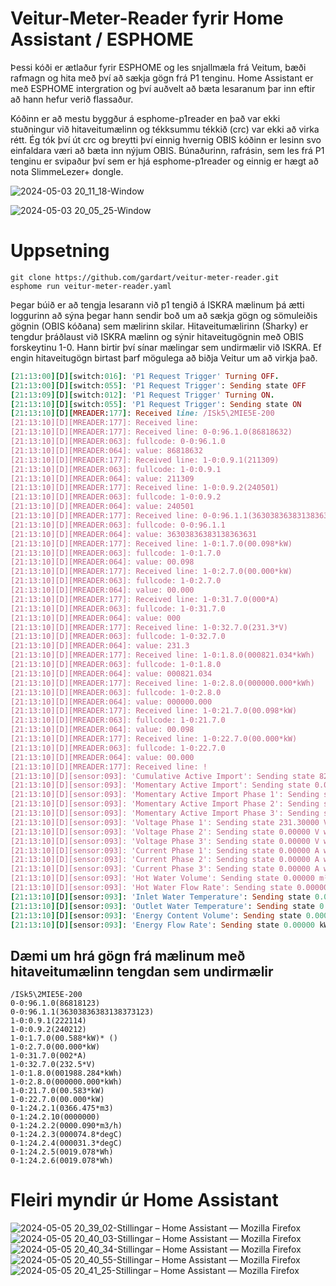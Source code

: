# Veitur-Meter-Reader fyrir Home Assistant / ESPHOME
Þessi kóði er ætlaður fyrir ESPHOME og les snjallmæla frá Veitum, bæði rafmagn og hita með því að sækja gögn frá P1 tenginu.
Home Assistant er með ESPHOME intergration og því auðvelt að bæta lesaranum þar inn eftir að hann hefur verið flassaður.

Kóðinn er að mestu byggður á esphome-p1reader en það var ekki stuðningur við hitaveitumælinn og tékksummu tékkið (crc) var ekki að virka rétt. Ég tók því út crc og breytti því einnig hvernig OBIS kóðinn er lesinn svo einfaldara væri að bæta inn nýjum OBIS. Búnaðurinn, rafrásin, sem les frá P1 tenginu er svipaður því sem er hjá esphome-p1reader og einnig er hægt að nota SlimmeLezer+ dongle.

![2024-05-03 20_11_18-Window](https://github.com/gardart/veitur-meter-reader/assets/3597603/de05083c-1bee-4c96-baef-34a02bf7cb2e)

![2024-05-03 20_05_25-Window](https://github.com/gardart/veitur-meter-reader/assets/3597603/11e9a3a8-2fb3-491b-9b01-b9d41aa8573b)

# Uppsetning
```shell
git clone https://github.com/gardart/veitur-meter-reader.git
esphome run veitur-meter-reader.yaml
```
Þegar búið er að tengja lesarann við p1 tengið á ISKRA mælinum þá ætti loggurinn að sýna þegar hann sendir boð um að sækja gögn og sömuleiðis gögnin (OBIS kóðana) sem mælirinn skilar. Hitaveitumælirinn (Sharky) er tengdur þráðlaust við ISKRA mælinn og sýnir hitaveitugögnin með OBIS forskeytinu 1-0. Hann birtir því sínar mælingar sem undirmælir við ISKRA. Ef engin hitaveitugögn birtast þarf mögulega að biðja Veitur um að virkja það.
```ruby
[21:13:00][D][switch:016]: 'P1 Request Trigger' Turning OFF.
[21:13:00][D][switch:055]: 'P1 Request Trigger': Sending state OFF
[21:13:09][D][switch:012]: 'P1 Request Trigger' Turning ON.
[21:13:10][D][switch:055]: 'P1 Request Trigger': Sending state ON
[21:13:10][D][MREADER:177]: Received line: /ISk5\2MIE5E-200
[21:13:10][D][MREADER:177]: Received line:
[21:13:10][D][MREADER:177]: Received line: 0-0:96.1.0(86818632)
[21:13:10][D][MREADER:063]: fullcode: 0-0:96.1.0
[21:13:10][D][MREADER:064]: value: 86818632
[21:13:10][D][MREADER:177]: Received line: 1-0:0.9.1(211309)
[21:13:10][D][MREADER:063]: fullcode: 1-0:0.9.1
[21:13:10][D][MREADER:064]: value: 211309
[21:13:10][D][MREADER:177]: Received line: 1-0:0.9.2(240501)
[21:13:10][D][MREADER:063]: fullcode: 1-0:0.9.2
[21:13:10][D][MREADER:064]: value: 240501
[21:13:10][D][MREADER:177]: Received line: 0-0:96.1.1(36303836383138363631)
[21:13:10][D][MREADER:063]: fullcode: 0-0:96.1.1
[21:13:10][D][MREADER:064]: value: 36303836383138363631
[21:13:10][D][MREADER:177]: Received line: 1-0:1.7.0(00.098*kW)
[21:13:10][D][MREADER:063]: fullcode: 1-0:1.7.0
[21:13:10][D][MREADER:064]: value: 00.098
[21:13:10][D][MREADER:177]: Received line: 1-0:2.7.0(00.000*kW)
[21:13:10][D][MREADER:063]: fullcode: 1-0:2.7.0
[21:13:10][D][MREADER:064]: value: 00.000
[21:13:10][D][MREADER:177]: Received line: 1-0:31.7.0(000*A)
[21:13:10][D][MREADER:063]: fullcode: 1-0:31.7.0
[21:13:10][D][MREADER:064]: value: 000
[21:13:10][D][MREADER:177]: Received line: 1-0:32.7.0(231.3*V)
[21:13:10][D][MREADER:063]: fullcode: 1-0:32.7.0
[21:13:10][D][MREADER:064]: value: 231.3
[21:13:10][D][MREADER:177]: Received line: 1-0:1.8.0(000821.034*kWh)
[21:13:10][D][MREADER:063]: fullcode: 1-0:1.8.0
[21:13:10][D][MREADER:064]: value: 000821.034
[21:13:10][D][MREADER:177]: Received line: 1-0:2.8.0(000000.000*kWh)
[21:13:10][D][MREADER:063]: fullcode: 1-0:2.8.0
[21:13:10][D][MREADER:064]: value: 000000.000
[21:13:10][D][MREADER:177]: Received line: 1-0:21.7.0(00.098*kW)
[21:13:10][D][MREADER:063]: fullcode: 1-0:21.7.0
[21:13:10][D][MREADER:064]: value: 00.098
[21:13:10][D][MREADER:177]: Received line: 1-0:22.7.0(00.000*kW)
[21:13:10][D][MREADER:063]: fullcode: 1-0:22.7.0
[21:13:10][D][MREADER:064]: value: 00.000
[21:13:10][D][MREADER:177]: Received line: !
[21:13:10][D][sensor:093]: 'Cumulative Active Import': Sending state 821.03400 kWh with 3 decimals of accuracy
[21:13:10][D][sensor:093]: 'Momentary Active Import': Sending state 0.09800 kW with 3 decimals of accuracy
[21:13:10][D][sensor:093]: 'Momentary Active Import Phase 1': Sending state 0.09800 kW with 3 decimals of accuracy
[21:13:10][D][sensor:093]: 'Momentary Active Import Phase 2': Sending state 0.00000 kW with 3 decimals of accuracy
[21:13:10][D][sensor:093]: 'Momentary Active Import Phase 3': Sending state 0.00000 kW with 3 decimals of accuracy
[21:13:10][D][sensor:093]: 'Voltage Phase 1': Sending state 231.30000 V with 3 decimals of accuracy
[21:13:10][D][sensor:093]: 'Voltage Phase 2': Sending state 0.00000 V with 3 decimals of accuracy
[21:13:10][D][sensor:093]: 'Voltage Phase 3': Sending state 0.00000 V with 3 decimals of accuracy
[21:13:10][D][sensor:093]: 'Current Phase 1': Sending state 0.00000 A with 3 decimals of accuracy
[21:13:10][D][sensor:093]: 'Current Phase 2': Sending state 0.00000 A with 3 decimals of accuracy
[21:13:10][D][sensor:093]: 'Current Phase 3': Sending state 0.00000 A with 3 decimals of accuracy
[21:13:10][D][sensor:093]: 'Hot Water Volume': Sending state 0.00000 m³ with 3 decimals of accuracy
[21:13:10][D][sensor:093]: 'Hot Water Flow Rate': Sending state 0.00000 m³/h with 3 decimals of accuracy
[21:13:10][D][sensor:093]: 'Inlet Water Temperature': Sending state 0.00000 °C with 1 decimals of accuracy
[21:13:10][D][sensor:093]: 'Outlet Water Temperature': Sending state 0.00000 °C with 1 decimals of accuracy
[21:13:10][D][sensor:093]: 'Energy Content Volume': Sending state 0.00000 kWh with 3 decimals of accuracy
[21:13:10][D][sensor:093]: 'Energy Flow Rate': Sending state 0.00000 kW with 3 decimals of accuracy
```

## Dæmi um hrá gögn frá mælinum með hitaveitumælinn tengdan sem undirmælir
```
/ISk5\2MIE5E-200
0-0:96.1.0(86818123)
0-0:96.1.1(36303836383138373123)
1-0:0.9.1(222114)
1-0:0.9.2(240212)
1-0:1.7.0(00.588*kW)* ()
1-0:2.7.0(00.000*kW)
1-0:31.7.0(002*A)
1-0:32.7.0(232.5*V)
1-0:1.8.0(001988.284*kWh)
1-0:2.8.0(000000.000*kWh)
1-0:21.7.0(00.583*kW)
1-0:22.7.0(00.000*kW)
0-1:24.2.1(0366.475*m3)
0-1:24.2.10(0000000)
0-1:24.2.2(0000.090*m3/h)
0-1:24.2.3(000074.8*degC)
0-1:24.2.4(000031.3*degC)
0-1:24.2.5(0019.078*Wh)
0-1:24.2.6(0019.078*Wh)
```

# Fleiri myndir úr Home Assistant

![2024-05-05 20_39_02-Stillingar – Home Assistant — Mozilla Firefox](https://github.com/gardart/veitur-meter-reader/assets/3597603/d5a82353-ed8e-4260-8cc2-3ee4671050d7)
![2024-05-05 20_40_03-Stillingar – Home Assistant — Mozilla Firefox](https://github.com/gardart/veitur-meter-reader/assets/3597603/893d6719-a354-489a-a428-cb6a5490615e)
![2024-05-05 20_40_34-Stillingar – Home Assistant — Mozilla Firefox](https://github.com/gardart/veitur-meter-reader/assets/3597603/abb68a91-36eb-45f8-bbd5-2639a7b8075f)
![2024-05-05 20_40_55-Stillingar – Home Assistant — Mozilla Firefox](https://github.com/gardart/veitur-meter-reader/assets/3597603/f0b305c1-6d7c-41f8-951d-ae2c305df011)
![2024-05-05 20_41_25-Stillingar – Home Assistant — Mozilla Firefox](https://github.com/gardart/veitur-meter-reader/assets/3597603/3d98d6e9-c1a3-4ac3-8c7d-c0e68adc0203)
